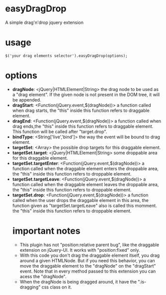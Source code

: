 easyDragDrop
============

A simple drag'n'drop jquery extension

# usage

    $('your drag elements selector').easyDragDrop(options);
    
# options

  * **dragNode**: <jQuery|HTMLElement|String> the drag node to be used as a "drag element". If the given node is not present in the DOM tree, it will be appended.
  * **dragStart**: <Function(jQuery.event,$(dragNode))> a function called when drag starts, the "this" inside this function refers to draggable element.
  * **dragEnd**: <Function(jQuery.event,$(dragNode))> a function called when drag ends,the "this" inside this function refers to draggable element. This function will be called after "target.drop".
  * **bindType**: <String['live','bind']> the way the event will be bound to drag element.
  * **targetSet**: <Array<Object>> the possible drop targets for this draggable element.
  * **targetSet.target**: <jQuery|HTMLElement|String> some droppable area for this draggable element.
  * **targetSet.targetEnter**: <Function(jQuery.event,$(dragNode))> a function called when the draggable element enters the droppable area, the "this" inside this function refers to droppable element.
  * **targetSet.targetLeave**: <Function(jQuery.event,$(dragNode))> a function called when the draggable element leaves the droppable area, the "this" inside this function refers to droppable element.
  * **targetSet.drop**: <Function(jQuery.event,$(dragNode))> a function called when the user drops the draggable element in this area, the function given as "targetSet.targetLeave" also is called this momment. the "this" inside this function refers to droppable element.

# important notes

  * This plugin has not "position:relative parent bug", like the draggable extension on jQuery-UI. It works with "position:fixed" only.
  * With this code you don't drag the draggable element itself, you drag around a given HTMLNode. But if you need this behavior, you can move the draggable element to the "dragNode" on the "dragStart" event. Note that in every method passed to this extension you can acess the "dragNode".
  * When the dragNode is being dragged around, it have the ".is-dragging" css class on it.
